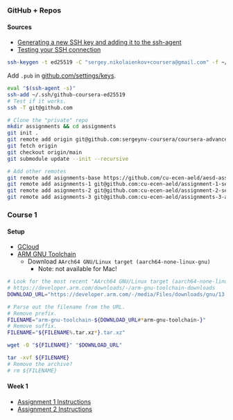 ### GitHub + Repos

#### Sources
- [Generating a new SSH key and adding it to the ssh-agent](https://docs.github.com/en/authentication/connecting-to-github-with-ssh/generating-a-new-ssh-key-and-adding-it-to-the-ssh-agent)
- [Testing your SSH connection](https://docs.github.com/en/authentication/connecting-to-github-with-ssh/testing-your-ssh-connection)

```bash
ssh-keygen -t ed25519 -C "sergey.nikolaienkov+coursera@gmail.com" -f ~/.ssh/github-coursera-ed25519
```

Add `.pub` in [github.com/settings/keys](https://github.com/settings/keys).

```bash
eval "$(ssh-agent -s)"
ssh-add ~/.ssh/github-coursera-ed25519
# Test if it works.
ssh -T git@github.com
```

```bash
# Clone the "private" repo
mkdir assignments && cd assignments
git init .
git remote add origin git@github.com:sergeynv-coursera/coursera-advanced-embedded-linux-development-specialization.git
git fetch origin
git checkout origin/main
git submodule update --init --recursive

# Add other remotes
git remote add asignments-base https://github.com/cu-ecen-aeld/aesd-assignments.git
git remote add asignments-1 git@github.com:cu-ecen-aeld/assignment-1-sergeynv-coursera.git
git remote add asignments-2 git@github.com:cu-ecen-aeld/assignment-2-sergeynv-coursera.git
git remote add asignments-3 git@github.com:cu-ecen-aeld/assignments-3-and-later-sergeynv-coursera.git
```

### Course 1

#### Setup
- [GCloud](https://github.com/cu-ecen-aeld/aesd-assignments/wiki/Installing-a-Google-Cloud-Platform-(GCP)-based-actions-runner-or-build-system)
- [ARM GNU Toolchain](https://developer.arm.com/downloads/-/arm-gnu-toolchain-downloads)
  - Download `AArch64 GNU/Linux target (aarch64-none-linux-gnu)`
    - Note: not available for Mac!


```bash
# Look for the most recent "AArch64 GNU/Linux target (aarch64-none-linux-gnu)" at
# https://developer.arm.com/downloads/-/arm-gnu-toolchain-downloads
DOWNLOAD_URL="https://developer.arm.com/-/media/Files/downloads/gnu/13.2.rel1/binrel/arm-gnu-toolchain-13.2.rel1-x86_64-aarch64-none-linux-gnu.tar.xz?rev=22c39fc25e5541818967b4ff5a09ef3e&hash=E7676169CE35FC2AAECF4C121E426083871CA6E5"

# Parse out the filename from the URL.
# Remove prefix.
FILENAME="arm-gnu-toolchain-${DOWNLOAD_URL#*arm-gnu-toolchain-}"
# Remove suffix.
FILENAME="${FILENAME%.tar.xz*}.tar.xz"

wget -O "${FILENAME}" "$DOWNLOAD_URL"

tar -xvf ${FILENAME}
# Remove the archive?
# rm ${FILENAME}
```

#### Week 1
- [Assignment 1 Instructions](https://www.coursera.org/learn/linux-system-programming-introduction-to-buildroot/supplement/bnixD/assignment-1-instructions)
- [Assignment 2 Instructions](https://www.coursera.org/learn/linux-system-programming-introduction-to-buildroot/supplement/U1Beh/assignment-2-instructions)
